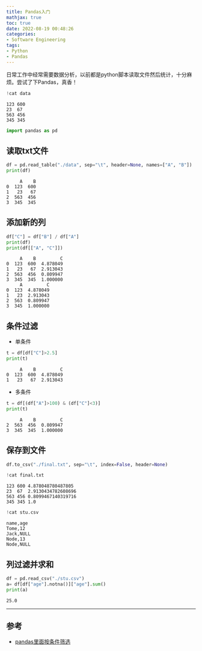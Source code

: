 ```yaml
---
title: Pandas入门
mathjax: true
toc: true
date: 2022-08-19 00:48:26
categories:
- Software Engineering
tags:
- Python
- Pandas
---
```

日常工作中经常需要数据分析，以前都是python脚本读取文件然后统计，十分麻烦。尝试了下Pandas，真香！

<!--more-->

```python
!cat data
```

    123	600
    23	67
    563	456
    345	345



```python
import pandas as pd
```

## 读取txt文件


```python
df = pd.read_table("./data", sep="\t", header=None, names=["A", "B"])    # 添加自定义列名：A, B
print(df)
```

         A    B
    0  123  600
    1   23   67
    2  563  456
    3  345  345


## 添加新的列


```python
df["C"] = df["B"] / df["A"]
print(df)
print(df[["A", "C"]])
```

         A    B         C
    0  123  600  4.878049
    1   23   67  2.913043
    2  563  456  0.809947
    3  345  345  1.000000
         A         C
    0  123  4.878049
    1   23  2.913043
    2  563  0.809947
    3  345  1.000000


## 条件过滤

- 单条件


```python
t = df[df["C"]>2.5]
print(t)
```

         A    B         C
    0  123  600  4.878049
    1   23   67  2.913043


- 多条件


```python
t = df[(df["A"]>100) & (df["C"]<3)]
print(t)
```

         A    B         C
    2  563  456  0.809947
    3  345  345  1.000000


## 保存到文件


```python
df.to_csv("./final.txt", sep="\t", index=False, header=None)
```


```python
!cat final.txt
```

    123	600	4.878048780487805
    23	67	2.9130434782608696
    563	456	0.8099467140319716
    345	345	1.0

```python
!cat stu.csv
```

    name,age
    Tome,12
    Jack,NULL
    Node,13
    Node,NULL

## 列过滤并求和

```python
df = pd.read_csv("./stu.csv")
a= df[df["age"].notna()]["age"].sum()
print(a)
```

    25.0

___

## 参考
- [pandas里面按条件筛选](https://zhuanlan.zhihu.com/p/87334662)
